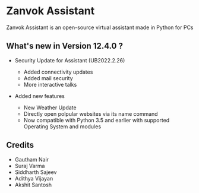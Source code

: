 # Zanvok Assistant
Zanvok Assistant is an open-source virtual assistant made in Python for PCs

## What's new in Version 12.4.0 ?

* Security Update for Assistant (UB2022.2.26)
    * Added connectivity updates
    * Added mail security
    * More interactive talks
   
* Added new features
    * New Weather Update
    * Directly open polpular websites via its name command
    * Now compatible with Python 3.5 and earlier with supported Operating System and modules

## Credits
* Gautham Nair
* Suraj Varma
* Siddharth Sajeev
* Adithya Vijayan
* Akshit Santosh
